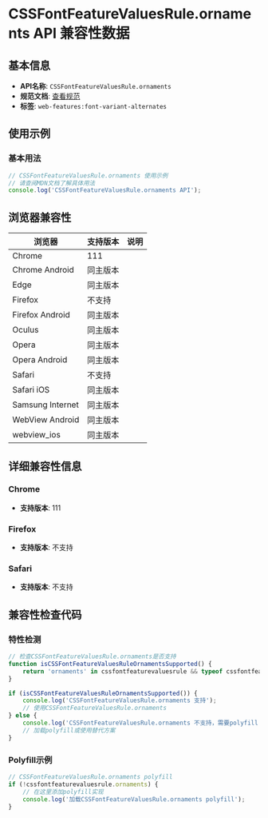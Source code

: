 # CSSFontFeatureValuesRule.ornaments API 兼容性数据

## 基本信息

- **API名称**: `CSSFontFeatureValuesRule.ornaments`
- **规范文档**: [查看规范](https://drafts.csswg.org/css-fonts/#dom-cssfontfeaturevaluesrule-ornaments)
- **标签**: `web-features:font-variant-alternates`

## 使用示例

### 基本用法

```javascript
// CSSFontFeatureValuesRule.ornaments 使用示例
// 请查阅MDN文档了解具体用法
console.log('CSSFontFeatureValuesRule.ornaments API');
```

## 浏览器兼容性

| 浏览器 | 支持版本 | 说明 |
|--------|----------|------|
| Chrome | 111 |  |
| Chrome Android | 同主版本 |  |
| Edge | 同主版本 |  |
| Firefox | 不支持 |  |
| Firefox Android | 同主版本 |  |
| Oculus | 同主版本 |  |
| Opera | 同主版本 |  |
| Opera Android | 同主版本 |  |
| Safari | 不支持 |  |
| Safari iOS | 同主版本 |  |
| Samsung Internet | 同主版本 |  |
| WebView Android | 同主版本 |  |
| webview_ios | 同主版本 |  |

## 详细兼容性信息

### Chrome

- **支持版本**: 111

### Firefox

- **支持版本**: 不支持

### Safari

- **支持版本**: 不支持

## 兼容性检查代码

### 特性检测

```javascript
// 检查CSSFontFeatureValuesRule.ornaments是否支持
function isCSSFontFeatureValuesRuleOrnamentsSupported() {
    return 'ornaments' in cssfontfeaturevaluesrule && typeof cssfontfeaturevaluesrule.ornaments === 'function';
}

if (isCSSFontFeatureValuesRuleOrnamentsSupported()) {
    console.log('CSSFontFeatureValuesRule.ornaments 支持');
    // 使用CSSFontFeatureValuesRule.ornaments
} else {
    console.log('CSSFontFeatureValuesRule.ornaments 不支持，需要polyfill');
    // 加载polyfill或使用替代方案
}
```

### Polyfill示例

```javascript
// CSSFontFeatureValuesRule.ornaments polyfill
if (!cssfontfeaturevaluesrule.ornaments) {
    // 在这里添加polyfill实现
    console.log('加载CSSFontFeatureValuesRule.ornaments polyfill');
}
```

